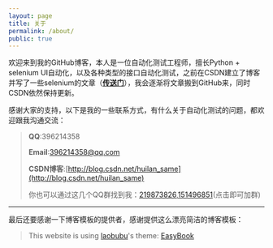 ```yaml
---
layout: page
title: 关于
permalink: /about/
public: true
---
```


欢迎来到我的GitHub博客，本人是一位自动化测试工程师，擅长Python + selenium UI自动化，以及各种类型的接口自动化测试，之前在CSDN建立了博客并写了一些selenium的文章（**[传送门](http://blog.csdn.net/huilan_same)**），我会逐渐将文章搬到GitHub来，同时CSDN依然保持更新。

感谢大家的支持，以下是我的一些联系方式，有什么关于自动化测试的问题，都欢迎跟我沟通交流：

> **QQ**:396214358
> 
> **Email**:396214358@qq.com
> 
> **CSDN博客**:[http://blog.csdn.net/huilan_same](http://blog.csdn.net/huilan_same)
> 
> 你也可以通过这几个QQ群找到我：[219873826](http://jq.qq.com/?_wv=1027&k=29W8YFM),[151496851](http://jq.qq.com/?_wv=1027&k=2DZ512r)(点击即可加群)
 


****

最后还要感谢一下博客模板的提供者，感谢提供这么漂亮简洁的博客模板：

> This website is using [laobubu](http://laobubu.net)'s theme: [EasyBook](https://github.com/laobubu/jekyll-theme-EasyBook)

